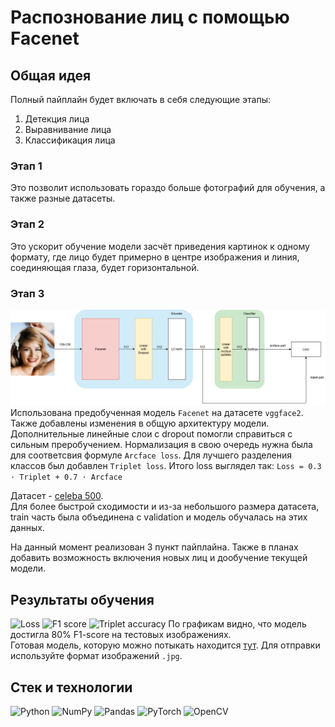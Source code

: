 # Распознование лиц с помощью Facenet
## Общая идея
Полный пайплайн будет включать в себя следующие этапы:
1. Детекция лица
2. Выравнивание лица
3. Классификация лица

### Этап 1
Это позволит использовать гораздо больше фотографий для обучения, а также разные датасеты.
### Этап 2
Это ускорит обучение модели засчёт приведения картинок к одному формату, где лицо будет примерно в центре изображения и линия, соединяющая глаза, будет горизонтальной.
### Этап 3
![Model architecture](pictures/model_architecture.png "Model architecture")
Использована предобученная модель ```Facenet``` на датасете ```vggface2```. Также добавлены изменения в общую архитектуру модели.
Дополнительные линейные слои с dropout помогли справиться с сильным преробучением. Нормализация в свою очередь нужна была для соответсвия формуле ```Arcface loss```. Для лучшего разделения классов был добавлен ```Triplet loss```. Итого loss выглядел так:
```Loss = 0.3 ⋅ Triplet + 0.7 ⋅ Arcface```

Датасет - [celeba 500](https://www.kaggle.com/datasets/wannad1e/celeba-500-label-folders).  
Для более быстрой сходимости и из-за небольшого размера датасета, train часть была объединена с validation и модель обучалась на этих данных.

На данный момент реализован 3 пункт пайплайна. Также в планах добавить возможность включения новых лиц и дообучение текущей модели.

## Результаты обучения
![Loss](logs/loss.png)
![F1 score](logs/F1_score.png)
![Triplet accuracy](logs/triplet_accuracy.png)
По графикам видно, что модель достигла 80% F1-score на тестовых изображениях.  
Готовая модель, которую можно потыкать находится [тут](https://facerecognition-qmrhah7bcdxzgdwvozu4er.streamlit.app/). Для отправки используйте формат изображений ```.jpg```.

## Стек и технологии
![Python](https://img.shields.io/badge/python-3670A0?style=for-the-badge&logo=python&logoColor=ffdd54)
![NumPy](https://img.shields.io/badge/numpy-%23013243.svg?style=for-the-badge&logo=numpy&logoColor=white)
![Pandas](https://img.shields.io/badge/pandas-%23150458.svg?style=for-the-badge&logo=pandas&logoColor=white)
![PyTorch](https://img.shields.io/badge/PyTorch-%23EE4C2C.svg?style=for-the-badge&logo=PyTorch&logoColor=white)
![OpenCV](https://img.shields.io/badge/OpenCV-5C3EE8?style=for-the-badge&logo=OpenCV&logoColor=white)